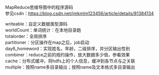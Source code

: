 MapReduce思维导图中的程序源码  
参见csdn：https://blog.csdn.net/jmkmlm123456/article/details/81384134  

writeable：自定义数据类型源码  
worldCount：单词统计：在本地目录跑  
totalorder：全局排序  
partitioner：分区操作在map之后，job启动  
day6_homeword：实现姓名，年龄，二级排序，并分区输出性别  
combiner：reduce之前的规约操作，放大数据多少倍，参看效果  
cache：分布式缓冲，将hdfs上的个人信息，缓冲到各节点与之关联  
multiple：按照name多目录输出；按照name及文本格式多目录输出  

